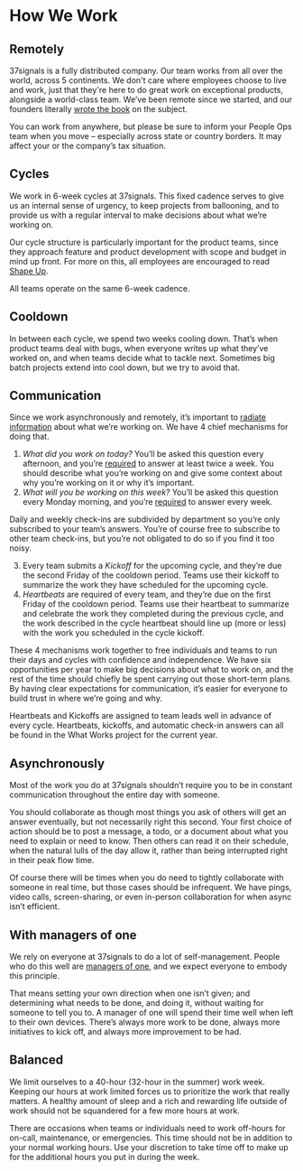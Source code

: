 # How We Work

## Remotely

37signals is a fully distributed company. Our team works from all over the world, across 5 continents. We don't care where employees choose to live and work, just that they're here to do great work on exceptional products, alongside a world-class team. We’ve been remote since we started, and our founders literally [wrote the book](https://basecamp.com/books/remote) on the subject.

You can work from anywhere, but please be sure to inform your People Ops team when you move – especially across state or country borders. It may affect your or the company’s tax situation.

## Cycles

We work in 6-week cycles at 37signals. This fixed cadence serves to give us an internal sense of urgency, to keep projects from ballooning, and to provide us with a regular interval to make decisions about what we’re working on.

Our cycle structure is particularly important for the product teams, since they approach feature and product development with scope and budget in mind up front. For more on this, all employees are encouraged to read [Shape Up](https://basecamp.com/shapeup/0.3-chapter-01#six-week-cycles).

All teams operate on the same 6-week cadence.

## Cooldown

In between each cycle, we spend two weeks cooling down. That’s when product teams deal with bugs, when everyone writes up what they’ve worked on, and when teams decide what to tackle next. Sometimes big batch projects extend into cool down, but we try to avoid that.

## Communication

Since we work asynchronously and remotely, it’s important to [radiate information](https://dev.37signals.com/the-radiating-programmer/) about what we’re working on. We have 4 chief mechanisms for doing that.

1. *What did you work on today?* You’ll be asked this question every afternoon, and you’re [required](https://3.basecamp.com/2914079/buckets/28168307/messages/6796789594) to answer at least twice a week. You should describe what you’re working on and give some context about why you’re working on it or why it’s important.
2. *What will you be working on this week?* You’ll be asked this question every Monday morning, and you’re [required](https://3.basecamp.com/2914079/buckets/28168307/messages/6796789594) to answer every week.

Daily and weekly check-ins are subdivided by department so you’re only subscribed to your team’s answers. You’re of course free to subscribe to other team check-ins, but you’re not obligated to do so if you find it too noisy.

3. Every team submits a *Kickoff* for the upcoming cycle, and they’re due the second Friday of the cooldown period. Teams use their kickoff to summarize the work they have scheduled for the upcoming cycle.
4. *Heartbeats* are required of every team, and they’re due on the first Friday of the cooldown period. Teams use their heartbeat to summarize and celebrate the work they completed during the previous cycle, and the work described in the cycle heartbeat should line up (more or less) with the work you scheduled in the cycle kickoff.

These 4 mechanisms work together to free individuals and teams to run their days and cycles with confidence and independence. We have six opportunities per year to make big decisions about what to work on, and the rest of the time should chiefly be spent carrying out those short-term plans. By having clear expectations for communication, it’s easier for everyone to build trust in where we’re going and why.

Heartbeats and Kickoffs are assigned to team leads well in advance of every cycle. Heartbeats, kickoffs, and automatic check-in answers can all be found in the What Works project for the current year.

## Asynchronously

Most of the work you do at 37signals shouldn’t require you to be in constant communication throughout the entire day with someone.

You should collaborate as though most things you ask of others will get an answer eventually, but not necessarily right this second. Your first choice of action should be to post a message, a todo, or a document about what you need to explain or need to know. Then others can read it on their schedule, when the natural lulls of the day allow it, rather than being interrupted right in their peak flow time.

Of course there will be times when you do need to tightly collaborate with someone in real time, but those cases should be infrequent. We have pings, video calls, screen-sharing, or even in-person collaboration for when async isn’t efficient.

## With managers of one

We rely on everyone at 37signals to do a lot of self-management. People who do this well are [managers of one](https://signalvnoise.com/posts/1430-hire-managers-of-one), and we expect everyone to embody this principle.

That means setting your own direction when one isn’t given; and determining what needs to be done, and doing it, without waiting for someone to tell you to. A manager of one will spend their time well when left to their own devices. There’s always more work to be done, always more initiatives to kick off, and always more improvement to be had.

## Balanced

We limit ourselves to a 40-hour (32-hour in the summer) work week. Keeping our hours at work limited forces us to prioritize the work that really matters. A healthy amount of sleep and a rich and rewarding life outside of work should not be squandered for a few more hours at work.

There are occasions when teams or individuals need to work off-hours for on-call, maintenance, or emergencies. This time should not be in addition to your normal working hours. Use your discretion to take time off to make up for the additional hours you put in during the week.
